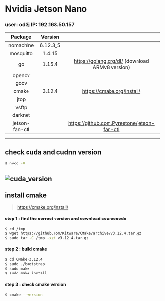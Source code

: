 Nvidia Jetson Nano
===
<h3>user: od3j  IP: 192.168.50.157</h3>

|Package       |Version |                                               |
|:------------:|:------:|:---------------------------------------------:|
|nomachine     |6.12.3_5|		                                            |
|mosquitto     |1.4.15  |                                               |
|go            |1.15.4  |https://golang.org/dl/ (download ARMv8 version)|
|opencv        |		    |                                               |
|gocv          |        |                                               |
|cmake         |3.12.4  |https://cmake.org/install/                     |
|jtop          |		    |                                               |
|vsftp         |		    |                                               |
|darknet       |		    |                                               |
|jetson-fan-ctl|		    |https://github.com.Pyrestone/jetson-fan-ctl    |

-----
check cuda and cudnn version
-----

```bash
$ nvcc -V
```
![cuda_version](image/cuda_version.jpg)
-----
install cmake 
-----
>https://cmake.org/install/
#### step 1 : find the correct version and download sourcecode

```bash
$ cd /tmp
$ wget https://github.com/Kitware/CMake/archive/v3.12.4.tar.gz
$ sudo tar -C /tmp -xzf v3.12.4.tar.gz
```

#### step 2 : build cmake

```bash
$ cd CMake-3.12.4
$ sudo ./bootstrap
$ sudo make
$ sudo make install
```
#### step 3 : check cmake version

```bash
$ cmake --version 
```
